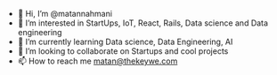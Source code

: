 - 👋 Hi, I’m @matannahmani
- 👀 I’m interested in StartUps, IoT, React, Rails, Data science and Data engineering
- 🌱 I’m currently learning Data science, Data Engineering, AI
- 💞️ I’m looking to collaborate on Startups and cool projects
- 📫 How to reach me matan@thekeywe.com

<!---
matannahmani/matannahmani is a ✨ special ✨ repository because its `README.md` (this file) appears on your GitHub profile.
You can click the Preview link to take a look at your changes.
--->
